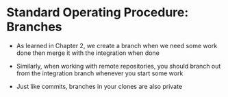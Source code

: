 # Standard Operating Procedure: Branches

- As learned in Chapter 2, we create a branch when we need some work done then
merge it with the integration when done

- Similarly, when working with remote repositories, you should branch out from
the integration branch whenever you start some work

- Just like commits, branches in your clones are also private
